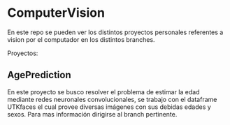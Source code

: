 # ComputerVision

En este repo se pueden ver los distintos proyectos personales referentes a vision por el computador en los distintos branches.

Proyectos:

## AgePrediction

En este proyecto se busco resolver el problema de estimar la edad mediante redes neuronales convolucionales, se trabajo con el dataframe UTKfaces el cual provee diversas imágenes con sus debidas edades y sexos.
Para mas información dirigirse al branch pertinente.
